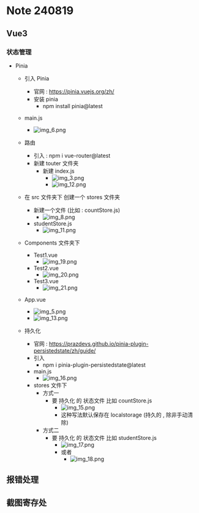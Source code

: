 # Note 240819

## Vue3

### 状态管理

- Pinia
    - 引入 Pinia
        - 官网 : https://pinia.vuejs.org/zh/
        - 安装 pinia
            - npm install pinia@latest
    - main.js
        - ![img_6.png](img_6.png)
    - 路由
        - 引入 : npm i vue-router@latest
        - 新建 touter 文件夹
            - 新建 index.js
                - ![img_3.png](img_3.png)
                - ![img_12.png](img_12.png)
    - 在 src 文件夹下 创建一个 stores 文件夹
        - 新建一个文件 (比如 : countStore.js)
            - ![img_8.png](img_8.png)
        - studentStore.js
            - ![img_11.png](img_11.png)
    - Components 文件夹下
        - Test1.vue
            - ![img_19.png](img_19.png)
        - Test2.vue
            - ![img_20.png](img_20.png)
        - Test3.vue
            - ![img_21.png](img_21.png)
    - App.vue
        - ![img_5.png](img_5.png)
        - ![img_13.png](img_13.png)

    - 持久化
        - 官网 : https://prazdevs.github.io/pinia-plugin-persistedstate/zh/guide/
        - 引入
            - npm i pinia-plugin-persistedstate@latest
        - main.js
            - ![img_16.png](img_16.png)
        - stores 文件下
            - 方式一
                - 要 持久化 的 状态文件 比如 countStore.js
                    - ![img_15.png](img_15.png)
                    - 这种写法默认保存在 localstorage (持久的 , 除非手动清除)
            - 方式二
                - 要 持久化 的 状态文件 比如 studentStore.js
                    - ![img_17.png](img_17.png)
                    - 或者
                        - ![img_18.png](img_18.png)

## 报错处理

## 截图寄存处
